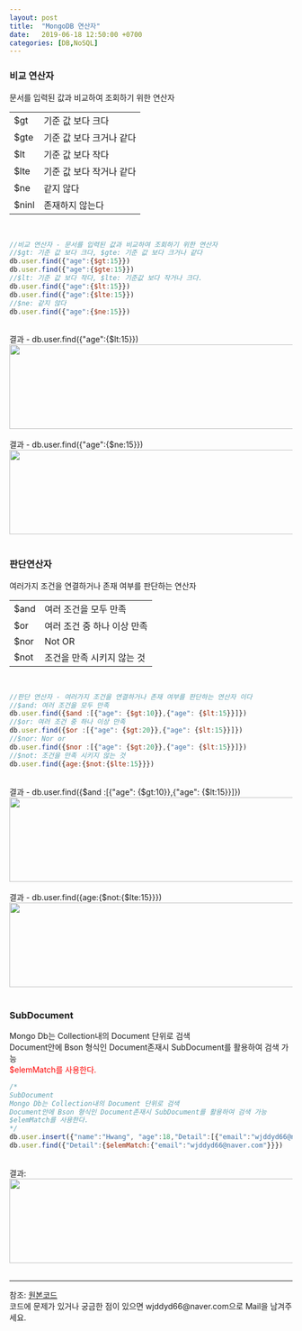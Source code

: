 ```yaml
---
layout: post
title:  "MongoDB 연산자"
date:   2019-06-18 12:50:00 +0700
categories: [DB,NoSQL]
---
```

###  비교 연산자
문서를 입력된 값과 비교하여 조회하기 위한 연산자  
<link rel = "stylesheet" href ="/static/css/bootstrap.min.css">
<table class="table">
	<tbody>
	<tr>
		<td>$gt</td><td>기준 값 보다 크다</td>
	</tr>
	<tr>
		<td>$gte</td><td>기준 값 보다 크거나 같다</td>
	</tr>
		<tr>
		<td>$lt</td><td>기준 값 보다 작다</td>
	</tr>
		<tr>
		<td>$lte</td><td>기준 값 보다 작거나 같다</td>
	</tr>
		<tr>
		<td>$ne</td><td>같지 않다</td>
	</tr>
		<tr>
		<td>$ninl</td><td>존재하지 않는다</td>
	</tr>
	</tbody>
</table>
<br>

```js
//비교 연산자 - 문서를 입력된 값과 비교하여 조회하기 위한 연산자
//$gt: 기준 값 보다 크다, $gte: 기준 값 보다 크거나 같다
db.user.find({"age":{$gt:15}})
db.user.find({"age":{$gte:15}})
//$lt: 기준 값 보다 작다, $lte: 기준값 보다 작거나 크다.
db.user.find({"age":{$lt:15}})
db.user.find({"age":{$lte:15}})
//$ne: 같지 않다
db.user.find({"age":{$ne:15}})
```
<br>
결과 - db.user.find({"age":{$lt:15}})
<div><img src="https://raw.githubusercontent.com/wjddyd66/wjddyd66.github.io/master/static/img/NoSQL/C_Operator1.PNG" height="150" width="600" /></div>

<br>
결과 - db.user.find({"age":{$ne:15}})
<div><img src="https://raw.githubusercontent.com/wjddyd66/wjddyd66.github.io/master/static/img/NoSQL/C_Operator2.PNG" height="150" width="600" /></div><br>

###  판단연산자
여러가지 조건을 연결하거나 존재 여부를 판단하는 연산자
<table class="table">
	<tbody>
	<tr>
		<td>$and</td><td>여러 조건을 모두 만족</td>
	</tr>
	<tr>
		<td>$or</td><td>여러 조건 중 하나 이상 만족</td>
	</tr>
		<tr>
		<td>$nor</td><td>Not OR</td>
	</tr>
		<tr>
		<td>$not</td><td>조건을 만족 시키지 않는 것</td>
	</tr>
	</tbody>
</table>
<br>

```js
//판단 연산자 - 여러가지 조건을 연결하거나 존재 여부를 판단하는 연산자 이다
//$and: 여러 조건을 모두 만족
db.user.find({$and :[{"age": {$gt:10}},{"age": {$lt:15}}]})
//$or: 여러 조건 중 하나 이상 만족
db.user.find({$or :[{"age": {$gt:20}},{"age": {$lt:15}}]})
//$nor: Nor or
db.user.find({$nor :[{"age": {$gt:20}},{"age": {$lt:15}}]})
//$not: 조건을 만족 시키지 않는 것
db.user.find({age:{$not:{$lte:15}}})
```
<br>
결과 - db.user.find({$and :[{"age": {$gt:10}},{"age": {$lt:15}}]})
<div><img src="https://raw.githubusercontent.com/wjddyd66/wjddyd66.github.io/master/static/img/NoSQL/J_Operator1.PNG" height="150" width="600" /></div>

<br>
결과 - db.user.find({age:{$not:{$lte:15}}})
<div><img src="https://raw.githubusercontent.com/wjddyd66/wjddyd66.github.io/master/static/img/NoSQL/J_Operator2.PNG" height="150" width="600" /></div><br>

###  SubDocument
Mongo Db는 Collection내의 Document 단위로 검색  
Document안에 Bson 형식인 Document존재시 SubDocument를 활용하여 검색 가능  
<span style ="color: red">$elemMatch를 사용한다.</span>


```js
/*
SubDocument
Mongo Db는 Collection내의 Document 단위로 검색
Document안에 Bson 형식인 Document존재시 SubDocument를 활용하여 검색 가능
$elemMatch를 사용한다.
*/
db.user.insert({"name":"Hwang", "age":18,"Detail":[{"email":"wjddyd66@naver.com","phone":"010-8947-2534"},{"email":"wjddyd66@naver.com2","phone":"010-8947-2534"}]})
db.user.find({"Detail":{$elemMatch:{"email":"wjddyd66@naver.com"}}})
```
<br>
결과:
<div><img src="https://raw.githubusercontent.com/wjddyd66/wjddyd66.github.io/master/static/img/NoSQL/SubDocument.PNG" height="150" width="600" /></div><br>

<hr>
참조: <a href="https://github.com/wjddyd66/NoSQL/tree/master/Operation">원본코드</a><br>
코드에 문제가 있거나 궁금한 점이 있으면 wjddyd66@naver.com으로  Mail을 남겨주세요.